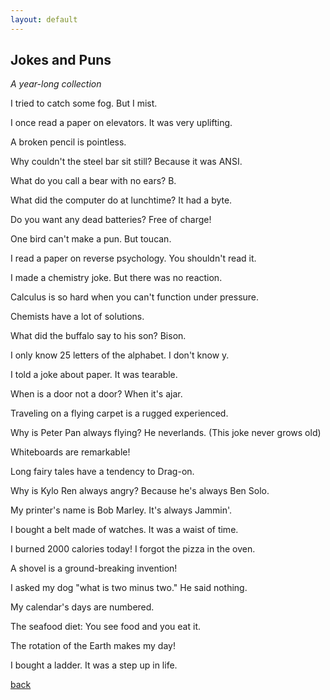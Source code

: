 ```yaml
---
layout: default
---
```


## Jokes and Puns

*A year-long collection*

I tried to catch some fog. But I mist. 

I once read a paper on elevators. It was very uplifting. 

A broken pencil is pointless. 

Why couldn't the steel bar sit still? Because it was ANSI. 

What do you call a bear with no ears? B. 

What did the computer do at lunchtime? It had a byte. 

Do you want any dead batteries? Free of charge!

One bird can't make a pun. But toucan. 

I read a paper on reverse psychology. You shouldn't read it. 

I made a chemistry joke. But there was no reaction. 

Calculus is so hard when you can't function under pressure. 

Chemists have a lot of solutions. 

What did the buffalo say to his son? Bison. 

I only know 25 letters of the alphabet. I don't know y. 

I told a joke about paper. It was tearable. 

When is a door not a door? When it's ajar. 

Traveling on a flying carpet is a rugged experienced. 

Why is Peter Pan always flying? He neverlands. (This joke never grows old) 

Whiteboards are remarkable!

Long fairy tales have a tendency to Drag-on. 

Why is Kylo Ren always angry? Because he's always Ben Solo. 

My printer's name is Bob Marley. It's always Jammin'. 

I bought a belt made of watches. It was a waist of time. 

I burned 2000 calories today! I forgot the pizza in the oven. 

A shovel is a ground-breaking invention!

I asked my dog "what is two minus two." He said nothing. 

My calendar's days are numbered. 

The seafood diet: You see food and you eat it. 

The rotation of the Earth makes my day!

I bought a ladder. It was a step up in life. 

[back](./)
